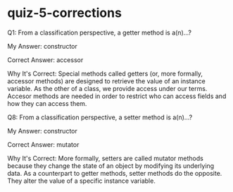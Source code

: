 # quiz-5-corrections
Q1: From a classification perspective, a getter method is a(n)...?


My Answer: constructor 


Correct Answer: accessor

Why It's Correct: 
Special methods called getters (or, more formally, accessor methods) 
are designed to retrieve the value of an instance variable. 
As the other of a class, we provide access under our terms. 
Accesor methods are needed in order to restrict who can access 
fields and how they can access them.

Q8: From a classification perspective, a setter method is a(n)...?


My Answer: constructor 


Correct Answer: mutator

Why It's Correct:
More formally, setters are called mutator methods because they 
change the state of an object by modifying its underlying data.
As a counterpart to getter methods, setter methods do the opposite. 
They alter the value of a specific instance variable.

